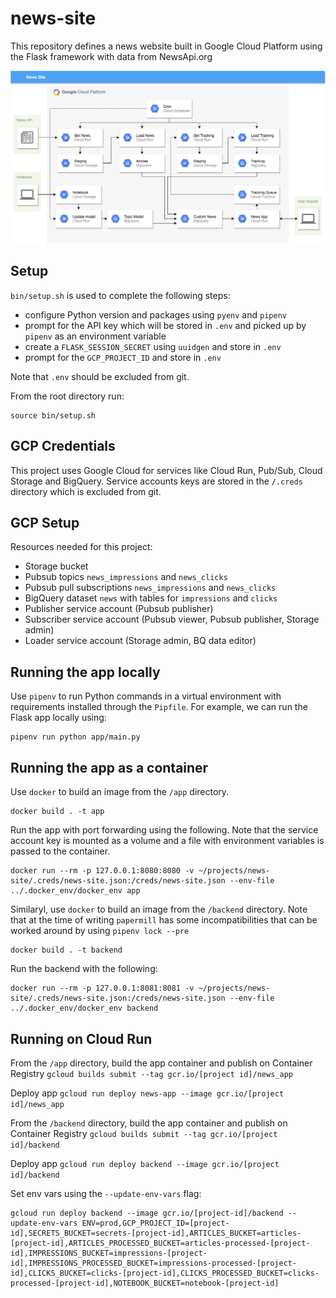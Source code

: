 # news-site

This repository defines a news website built in Google Cloud Platform using the Flask framework with data from NewsApi.org

![news site diagram](./news-site.png "News Site Diagram")

## Setup

`bin/setup.sh` is used to complete the following steps:
- configure Python version and packages using `pyenv` and `pipenv`
- prompt for the API key which will be stored in `.env` and picked up by `pipenv` as an environment variable
- create a `FLASK_SESSION_SECRET` using `uuidgen` and store in `.env`
- prompt for the `GCP_PROJECT_ID` and store in `.env`

Note that `.env` should be excluded from git.

From the root directory run: 

```
source bin/setup.sh
```

## GCP Credentials

This project uses Google Cloud for services like Cloud Run, Pub/Sub, Cloud Storage and BigQuery. Service accounts keys are stored in the `/.creds` directory which is excluded from git.

## GCP Setup

Resources needed for this project:
- Storage bucket
- Pubsub topics `news_impressions` and `news_clicks`
- Pubsub pull subscriptions `news_impressions` and `news_clicks`
- BigQuery dataset `news` with tables for `impressions` and `clicks`
- Publisher service account (Pubsub publisher)
- Subscriber service account (Pubsub viewer, Pubsub publisher, Storage admin)
- Loader service account (Storage admin, BQ data editor)

## Running the app locally

Use `pipenv` to run Python commands in a virtual environment with requirements installed through the `Pipfile`. For example, we can run the Flask app locally using:

```
pipenv run python app/main.py
```

## Running the app as a container

Use `docker` to build an image from the `/app` directory.

```
docker build . -t app
```

Run the app with port forwarding using the following. Note that the service account key is mounted as a volume and a file with environment variables is passed to the container.

```
docker run --rm -p 127.0.0.1:8080:8080 -v ~/projects/news-site/.creds/news-site.json:/creds/news-site.json --env-file ../.docker_env/docker_env app
```

Similaryl, use `docker` to build an image from the `/backend` directory. Note that at the time of writing `papermill` has some incompatibilities that can be worked around by using `pipenv lock --pre` 

```
docker build . -t backend
```

Run the backend with the following:

```
docker run --rm -p 127.0.0.1:8081:8081 -v ~/projects/news-site/.creds/news-site.json:/creds/news-site.json --env-file ../.docker_env/docker_env backend
```

## Running on Cloud Run

From the `/app` directory, build the app container and publish on Container Registry `gcloud builds submit --tag gcr.io/[project id]/news_app`

Deploy app `gcloud run deploy news-app --image gcr.io/[project id]/news_app`

From the `/backend` directory, build the app container and publish on Container Registry `gcloud builds submit --tag gcr.io/[project id]/backend`

Deploy app `gcloud run deploy backend --image gcr.io/[project id]/backend`

Set env vars using the `--update-env-vars` flag:

```
gcloud run deploy backend --image gcr.io/[project-id]/backend --update-env-vars ENV=prod,GCP_PROJECT_ID=[project-id],SECRETS_BUCKET=secrets-[project-id],ARTICLES_BUCKET=articles-[project-id],ARTICLES_PROCESSED_BUCKET=articles-processed-[project-id],IMPRESSIONS_BUCKET=impressions-[project-id],IMPRESSIONS_PROCESSED_BUCKET=impressions-processed-[project-id],CLICKS_BUCKET=clicks-[project-id],CLICKS_PROCESSED_BUCKET=clicks-processed-[project-id],NOTEBOOK_BUCKET=notebook-[project-id]
```